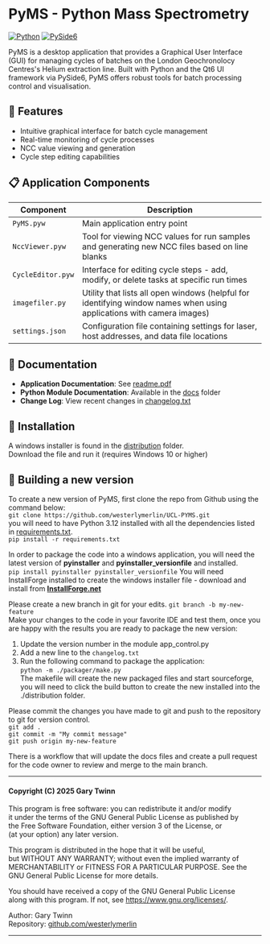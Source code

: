 # PyMS - Python Mass Spectrometry 

[![Python](https://img.shields.io/badge/Python-3.12-blue.svg)](https://www.python.org/)
[![PySide6](https://img.shields.io/badge/PySide6-Qt6-green.svg)](https://wiki.qt.io/Qt_for_Python)

PyMS is a desktop application that provides a Graphical User Interface (GUI) for managing cycles of batches on the
London Geochronolocy Centres's Helium extraction line. Built with Python and the Qt6 UI framework via PySide6,
PyMS offers robust tools for batch processing control and visualisation.

## 🚀 Features

- Intuitive graphical interface for batch cycle management
- Real-time monitoring of cycle processes
- NCC value viewing and generation
- Cycle step editing capabilities

## 📋 Application Components

| Component | Description |
|-----------|-------------|
| `PyMS.pyw` | Main application entry point |
| `NccViewer.pyw` | Tool for viewing NCC values for run samples and generating new NCC files based on line blanks |
| `CycleEditor.pyw` | Interface for editing cycle steps - add, modify, or delete tasks at specific run times |
| `imagefiler.py` | Utility that lists all open windows (helpful for identifying window names when using applications with camera images) |
| `settings.json` | Configuration file containing settings for laser, host addresses, and data file locations |

## 📖 Documentation

- **Application Documentation**: See [readme.pdf](./readme.pdf)
- **Python Module Documentation**: Available in the [docs](./docs/readme.md) folder
- **Change Log**: View recent changes in [changelog.txt](./changelog.txt)

## 🔧 Installation

A windows installer is found in the [distribution](./distribution) folder.  
Download the file and run it (requires Windows 10 or higher)

## 🔧 Building a new version

To create a new version of PyMS, first clone the repo from Github using the command below:  
`git clone https://github.com/westerlymerlin/UCL-PYMS.git`  
you will need to have Python 3.12 installed with all the dependencies listed in [requirements.txt](./requirements.txt).  
`pip install -r requirements.txt`  

In order to package the code into a windows application, you will need the latest version of **pyinstaller** and **pyinstaller_versionfile** and installed.  
`pip install pyinstaller pyinstaller_versionfile` 
You will need InstallForge installed to create the windows installer file - download and install from [**InstallForge.net**](https://installforge.net/download/ )

Please create a new branch in git for your edits. 
`git branch -b my-new-feature`    
Make your changes to the code in your favorite IDE and test them, once you are happy with the results you are ready to package the new version:  
1. Update the version number in the module app_control.py  
2. Add a new line to the `changelog.txt`  
3. Run the following command to package the application:  
`python -m ./packager/make.py`  
   The makefile will create the new packaged files and start sourceforge, you will need to click the build button to create the new installed into the ./distribution folder.

Please commit the changes you have made to git and push to the repository to git for version control.  
`git add .`  
`git commit -m "My commit message"`  
`git push origin my-new-feature`

There is a workflow that will update the docs files and create a pull request for the code owner to review and merge to the main branch.

--------------

#### Copyright (C) 2025 Gary Twinn

This program is free software: you can redistribute it and/or modify  
it under the terms of the GNU General Public License as published by  
the Free Software Foundation, either version 3 of the License, or  
(at your option) any later version.  

This program is distributed in the hope that it will be useful,  
but WITHOUT ANY WARRANTY; without even the implied warranty of  
MERCHANTABILITY or FITNESS FOR A PARTICULAR PURPOSE. See the  
GNU General Public License for more details.  

You should have received a copy of the GNU General Public License  
along with this program. If not, see <https://www.gnu.org/licenses/>.


Author:  Gary Twinn  
Repository:  [github.com/westerlymerlin](https://github)

-------------

